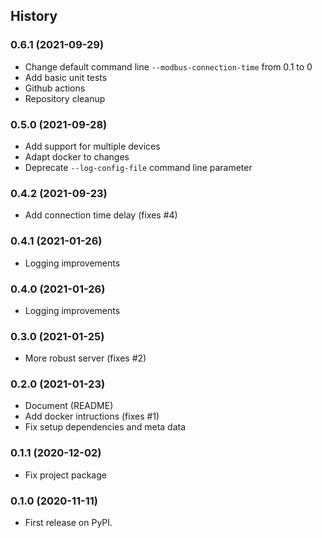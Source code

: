 ## History

### 0.6.1 (2021-09-29)

* Change default command line `--modbus-connection-time` from 0.1 to 0
* Add basic unit tests
* Github actions
* Repository cleanup

### 0.5.0 (2021-09-28)

* Add support for multiple devices
* Adapt docker to changes
* Deprecate `--log-config-file` command line parameter

### 0.4.2 (2021-09-23)

* Add connection time delay (fixes #4)

### 0.4.1 (2021-01-26)

* Logging improvements

### 0.4.0 (2021-01-26)

* Logging improvements

### 0.3.0 (2021-01-25)

* More robust server (fixes #2)

### 0.2.0 (2021-01-23)

* Document (README)
* Add docker intructions (fixes #1)
* Fix setup dependencies and meta data

### 0.1.1 (2020-12-02)

* Fix project package

### 0.1.0 (2020-11-11)

* First release on PyPI.
